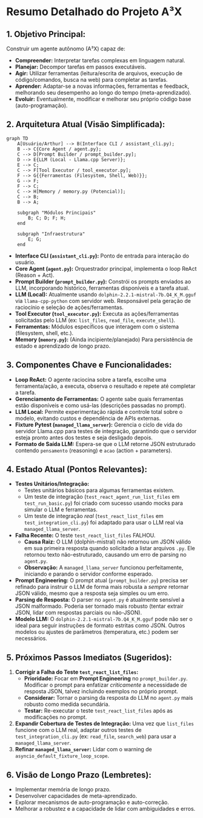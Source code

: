 # Resumo Detalhado do Projeto A³X

## 1. Objetivo Principal:
Construir um agente autônomo (A³X) capaz de:
*   **Compreender:** Interpretar tarefas complexas em linguagem natural.
*   **Planejar:** Decompor tarefas em passos executáveis.
*   **Agir:** Utilizar ferramentas (leitura/escrita de arquivos, execução de código/comandos, busca na web) para completar as tarefas.
*   **Aprender:** Adaptar-se a novas informações, ferramentas e feedback, melhorando seu desempenho ao longo do tempo (meta-aprendizado).
*   **Evoluir:** Eventualmente, modificar e melhorar seu próprio código base (auto-programação).

## 2. Arquitetura Atual (Visão Simplificada):

```mermaid
graph TD
    A[Usuário/Arthur] --> B(Interface CLI / assistant_cli.py);
    B --> C{Core Agent / agent.py};
    C --> D[Prompt Builder / prompt_builder.py];
    D --> E{LLM (Local - Llama.cpp Server)};
    E --> C;
    C --> F[Tool Executor / tool_executor.py];
    F --> G{{Ferramentas (Filesystem, Shell, Web)}};
    G --> F;
    F --> C;
    C --> H[Memory / memory.py (Potencial)];
    C --> B;
    B --> A;

    subgraph "Módulos Principais"
        B; C; D; F; H;
    end

    subgraph "Infraestrutura"
        E; G;
    end
```

*   **Interface CLI (`assistant_cli.py`):** Ponto de entrada para interação do usuário.
*   **Core Agent (`agent.py`):** Orquestrador principal, implementa o loop ReAct (Reason + Act).
*   **Prompt Builder (`prompt_builder.py`):** Constrói os prompts enviados ao LLM, incorporando histórico, ferramentas disponíveis e a tarefa atual.
*   **LLM (Local):** Atualmente usando `dolphin-2.2.1-mistral-7b.Q4_K_M.gguf` via `llama-cpp-python` com servidor web. Responsável pela geração de raciocínio e seleção de ações/ferramentas.
*   **Tool Executor (`tool_executor.py`):** Executa as ações/ferramentas solicitadas pelo LLM (ex: `list_files`, `read_file`, `execute_shell`).
*   **Ferramentas:** Módulos específicos que interagem com o sistema (filesystem, shell, etc.).
*   **Memory (`memory.py`):** (Ainda incipiente/planejado) Para persistência de estado e aprendizado de longo prazo.

## 3. Componentes Chave e Funcionalidades:
*   **Loop ReAct:** O agente raciocina sobre a tarefa, escolhe uma ferramenta/ação, a executa, observa o resultado e repete até completar a tarefa.
*   **Gerenciamento de Ferramentas:** O agente sabe quais ferramentas estão disponíveis e como usá-las (descrições passadas no prompt).
*   **LLM Local:** Permite experimentação rápida e controle total sobre o modelo, evitando custos e dependência de APIs externas.
*   **Fixture Pytest (`managed_llama_server`):** Gerencia o ciclo de vida do servidor Llama.cpp para testes de integração, garantindo que o servidor esteja pronto antes dos testes e seja desligado depois.
*   **Formato de Saída LLM:** Espera-se que o LLM retorne JSON estruturado contendo `pensamento` (reasoning) e `acao` (action + parameters).

## 4. Estado Atual (Pontos Relevantes):
*   **Testes Unitários/Integração:**
    *   Testes unitários básicos para algumas ferramentas existem.
    *   Um teste de integração (`test_react_agent_run_list_files` em `test_run_basic.py`) foi criado com sucesso usando mocks para simular o LLM e ferramentas.
    *   Um teste de integração *real* (`test_react_list_files` em `test_integration_cli.py`) foi adaptado para usar o LLM real via `managed_llama_server`.
*   **Falha Recente:** O teste `test_react_list_files` FALHOU.
    *   **Causa Raiz:** O LLM (dolphin-mistral) não retornou um JSON válido em sua primeira resposta quando solicitado a listar arquivos `.py`. Ele retornou texto não-estruturado, causando um erro de parsing no `agent.py`.
    *   **Observação:** A `managed_llama_server` funcionou perfeitamente, iniciando e parando o servidor conforme esperado.
*   **Prompt Engineering:** O prompt atual (`prompt_builder.py`) precisa ser refinado para instruir o LLM de forma mais robusta a *sempre* retornar JSON válido, mesmo que a resposta seja simples ou um erro.
*   **Parsing de Resposta:** O parser no `agent.py` é atualmente sensível a JSON malformado. Poderia ser tornado mais robusto (tentar extrair JSON, lidar com respostas parciais ou não-JSON).
*   **Modelo LLM:** O `dolphin-2.2.1-mistral-7b.Q4_K_M.gguf` pode não ser o ideal para seguir instruções de formato estritas como JSON. Outros modelos ou ajustes de parâmetros (temperatura, etc.) podem ser necessários.

## 5. Próximos Passos Imediatos (Sugeridos):
1.  **Corrigir a Falha do Teste `test_react_list_files`:**
    *   **Prioridade:** Focar em **Prompt Engineering** no `prompt_builder.py`. Modificar o prompt para enfatizar *criticamente* a necessidade de resposta JSON, talvez incluindo exemplos no próprio prompt.
    *   **Considerar:** Tornar o parsing da resposta do LLM no `agent.py` mais robusto como medida secundária.
    *   **Testar:** Re-executar o teste `test_react_list_files` após as modificações no prompt.
2.  **Expandir Cobertura de Testes de Integração:** Uma vez que `list_files` funcione com o LLM real, adaptar outros testes de `test_integration_cli.py` (ex: `read_file`, `search_web`) para usar a `managed_llama_server`.
3.  **Refinar `managed_llama_server`:** Lidar com o warning de `asyncio_default_fixture_loop_scope`.

## 6. Visão de Longo Prazo (Lembretes):
*   Implementar memória de longo prazo.
*   Desenvolver capacidades de meta-aprendizado.
*   Explorar mecanismos de auto-programação e auto-correção.
*   Melhorar a robustez e a capacidade de lidar com ambiguidades e erros.
